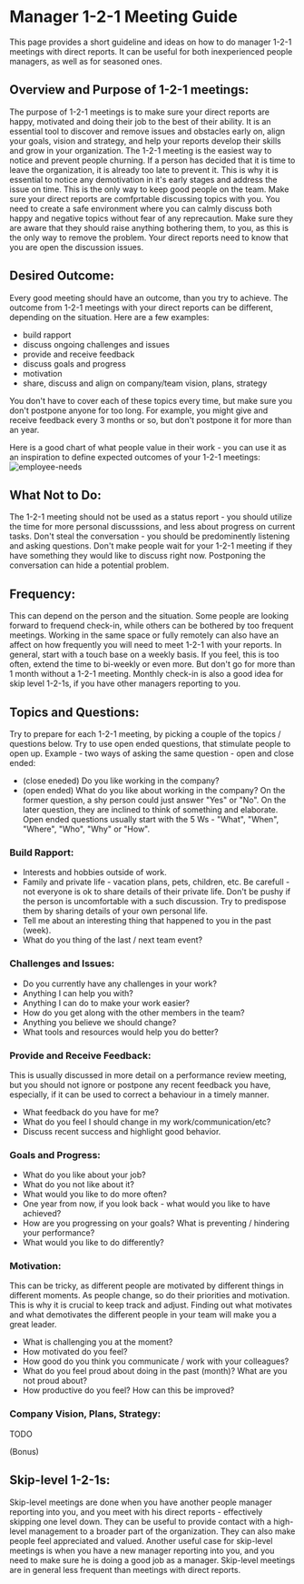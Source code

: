 # Manager 1-2-1 Meeting Guide
This page provides a short guideline and ideas on how to do manager 1-2-1 meetings with direct reports.
It can be useful for both inexperienced people managers, as well as for seasoned ones.


## Overview and Purpose of 1-2-1 meetings:
The purpose of 1-2-1 meetings is to make sure your direct reports are happy, motivated and doing their job to the best of their ability.
It is an essential tool to discover and remove issues and obstacles early on, align your goals, vision and strategy, and help your reports develop their skills and grow in your organization.
The 1-2-1 meeting is the easiest way to notice and prevent people churning. If a person has decided that it is time to leave the organization, it is already too late to prevent it. This is why it is essential to notice any demotivation in it's early stages and address the issue on time. This is the only way to keep good people on the team.
Make sure your direct reports are comfprtable discussing topics with you. You need to create a safe environment where you can calmly discuss both happy and negative topics without fear of any reprecaution. Make sure they are aware that they should raise anything bothering them, to you, as this is the only way to remove the problem. Your direct reports need to know that you are open the discussion issues.


## Desired Outcome:
Every good meeting should have an outcome, than you try to achieve.
The outcome from 1-2-1 meetings with your direct reports can be different, depending on the situation.
Here are a few examples:
 - build rapport
 - discuss ongoing challenges and issues
 - provide and receive feedback
 - discuss goals and progress
 - motivation
 - share, discuss and align on company/team vision, plans, strategy

You don't have to cover each of these topics every time, but make sure you don't postpone anyone for too long. For example, you might give and receive feedback every 3 months or so, but don't postpone it for more than an year.

Here is a good chart of what people value in their work - you can use it as an inspiration to define expected outcomes of your 1-2-1 meetings:
![employee-needs](https://user-images.githubusercontent.com/3693244/205859665-9913fe7f-8b72-43b9-ab63-b6bde0d65bcf.jpg)


## What Not to Do:
The 1-2-1 meeting should not be used as a status report - you should utilize the time for more personal discusssions, and less about progress on current tasks.
Don't steal the conversation - you should be predominently listening and asking questions.
Don't make people wait for your 1-2-1 meeting if they have something they would like to discuss right now. Postponing the conversation can hide a potential problem.


## Frequency:
This can depend on the person and the situation. Some people are looking forward to frequend check-in, while others can be bothered by too frequent meetings.
Working in the same space or fully remotely can also have an affect on how frequently you will need to meet 1-2-1 with your reports.
In general, start with a touch base on a weekly basis. If you feel, this is too often, extend the time to bi-weekly or even more. But don't go for more than 1 month without a 1-2-1 meeting.
Monthly check-in is also a good idea for skip level 1-2-1s, if you have other managers reporting to you.


## Topics and Questions:
Try to prepare for each 1-2-1 meeting, by picking a couple of the topics / questions below.
Try to use open ended questions, that stimulate people to open up. Example - two ways of asking the same question - open and close ended:
 - (close eneded) Do you like working in the company?
 - (open ended) What do you like about working in the company?
On the former question, a shy person could just answer "Yes" or "No". On the later question, they are inclined to think of something and elaborate.
Open ended questions usually start with the 5 Ws - "What", "When", "Where", "Who", "Why" or "How".


### Build Rapport:
 - Interests and hobbies outside of work.
 - Family and private life - vacation plans, pets, children, etc. Be carefull - not everyone is ok to share details of their private life. Don't be pushy if the person is uncomfortable with a such discussion. Try to predispose them by sharing details of your own personal life.
 - Tell me about an interesting thing that happened to you in the past (week).
 - What do you thing of the last / next team event?

### Challenges and Issues:
 - Do you currently have any challenges in your work?
 - Anything I can help you with?
 - Anything I can do to make your work easier?
 - How do you get along with the other members in the team?
 - Anything you believe we should change?
 - What tools and resources would help you do better?

### Provide and Receive Feedback:
This is usually discussed in more detail on a performance review meeting, but you should not ignore or postpone any recent feedback you have, especially, if it can be used to correct a behaviour in a timely manner.
 - What feedback do you have for me?
 - What do you feel I should change in my work/communication/etc?
 - Discuss recent success and highlight good behavior.

### Goals and Progress:
 - What do you like about your job?
 - What do you not like about it?
 - What would you like to do more often?
 - One year from now, if you look back - what would you like to have achieved?
 - How are you progressing on your goals? What is preventing / hindering your performance?
 - What would you like to do differently?


### Motivation:
This can be tricky, as different people are motivated by different things in different moments. As people change, so do their priorities and motivation.
This is why it is crucial to keep track and adjust. Finding out what motivates and what demotivates the different people in your team will make you a great leader.
 - What is challenging you at the moment?
 - How motivated do you feel?
 - How good do you think you communicate / work with your colleagues?
 - What do you feel proud about doing in the past (month)? What are you not proud about?
 - How productive do you feel? How can this be improved?


### Company Vision, Plans, Strategy:
TODO


(Bonus)
## Skip-level 1-2-1s:
Skip-level meetings are done when you have another people manager reporting into you, and you meet with his direct reports - effectively skipping one level down.
They can be useful to provide contact with a high-level management to a broader part of the organization. They can also make people feel appreciated and valued.
Another useful case for skip-level meetings is when you have a new manager reporting into you, and you need to make sure he is doing a good job as a manager.
Skip-level meetings are in general less frequent than meetings with direct reports.
